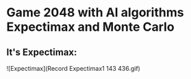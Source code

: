 # Game 2048 with AI algorithms Expectimax and Monte Carlo

## It's Expectimax:
 
![Expectimax](Record Expectimax1 143 436.gif)
